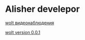 # Alisher develepor

[wolt видеонаблюдения](https://aleshka1209.github.io/src/index.html)

[wolt version 0.0.1](https://aleshka1209.github.io/wolt/index.html)
